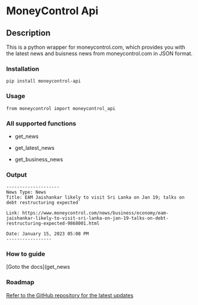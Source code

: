 
# MoneyControl Api

## Description

This is a python wrapper for moneycontrol.com, which provides you with the latest news and buisness news from moneycontrol.com in JSON format.

### Installation

`pip install moneycontrol-api`

### Usage

`from moneycontrol import moneycontrol_api`

### All supported functions

* get_news

* get_latest_news

* get_business_news

### Output

``` text
--------------------
News Type: News
Title: EAM Jaishankar likely to visit Sri Lanka on Jan 19; talks on debt restructuring expected`

Link: https://www.moneycontrol.com/news/business/economy/eam-jaishankar-likely-to-visit-sri-lanka-on-jan-19-talks-on-debt-restructuring-expected-9868001.html 

Date: January 15, 2023 05:08 PM
-----------------
```

### How to guide

[Goto the docs](get_news
### **Roadmap**

[Refer to the GitHub repository for the latest updates](https://github.com/ArabianCoconut/Moneycontrol-api)

